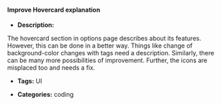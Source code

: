 #### Improve Hovercard explanation

- **Description:**

The hovercard section in options page describes about its features. However, this can be done in a better way. Things like change of background-color changes with tags need a description. Similarly, there can be many more possibilities of improvement. Further, the icons are misplaced too and needs a fix.

- **Tags:** UI

- **Categories:** coding